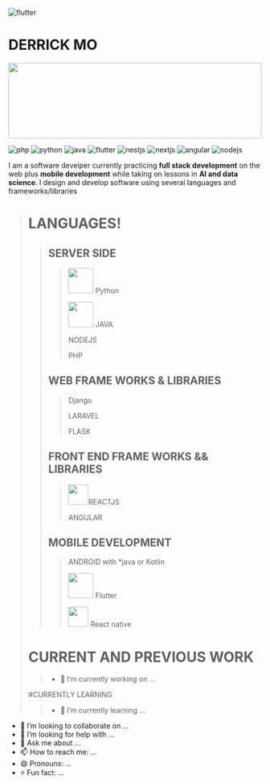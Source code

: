 ![flutter](https://user-images.githubusercontent.com/37067073/219215238-3da5701d-c7b9-4a14-9c1d-1cf74c6735e0.png)

# DERRICK MO

<img width="100%" height="150px" src="https://user-images.githubusercontent.com/37067073/219195487-ad6b615c-a760-4940-bb22-b16e5b786e4a.jpg" />

![php](https://user-images.githubusercontent.com/37067073/219161549-06f81e3d-6d15-40c4-b2f8-85f027e204e2.png)
![python](https://user-images.githubusercontent.com/37067073/219161558-130962cc-acaf-4798-bedb-bd0cc4dc9b65.jpeg)
![java](https://user-images.githubusercontent.com/37067073/219161566-7a903e58-cc4d-4abc-9669-319caee776b7.png)
![flutter](https://user-images.githubusercontent.com/37067073/219161574-028fecde-ef07-4dbc-aafa-64cd0debb0eb.jpeg)
![nestjs](https://user-images.githubusercontent.com/37067073/219212705-a103b4ba-6a9c-4d24-bddd-d0dc04d98332.png)
![nextjs](https://user-images.githubusercontent.com/37067073/219212730-18b22dfc-2b72-4b59-973e-1b0d9ade3d46.png)
![angular](https://user-images.githubusercontent.com/37067073/219212741-19b8b7d3-2e91-4369-a427-603ce4f24adc.png)
![nodejs](https://user-images.githubusercontent.com/37067073/219212747-9046e97a-9bdc-405e-9a9d-8de686b60faf.png)
           
I am a software develper currently practicing **full stack development** on the web plus **mobile development** while taking on lessons in **AI and data science**.
I design and develop software using several languages and frameworks/libraries

> # LANGUAGES!
> 
>> ## SERVER SIDE
>> 
>>> <img height="50" width="50" src="https://user-images.githubusercontent.com/37067073/219161558-130962cc-acaf-4798-bedb-bd0cc4dc9b65.jpeg" /> Python
>>> 
>>> <img width="50" height="50" src="https://user-images.githubusercontent.com/37067073/219161566-7a903e58-cc4d-4abc-9669-319caee776b7.png" /> JAVA
>>> 
>>> NODEJS
>>> 
>>> PHP
>>
>> ## WEB FRAME WORKS & LIBRARIES
>> 
>>> Django
>>> 
>>> LARAVEL
>>> 
>>> FLASK
>>
>> ## FRONT END FRAME WORKS && LIBRARIES
>>> <img width="40" height="40" src="https://user-images.githubusercontent.com/37067073/219161527-c73e804e-5d61-441a-866e-07bb58789b15.png" />REACTJS
>>> 
>>> ANGULAR
>>
>> ## MOBILE DEVELOPMENT
>> 
>>> ANDROID with *java or Kotlin
>>> 
>>> <img width="50" height="50" src="https://user-images.githubusercontent.com/37067073/219161574-028fecde-ef07-4dbc-aafa-64cd0debb0eb.jpeg" /> Flutter
>>>
>>> <img width="40" height="40" src="https://user-images.githubusercontent.com/37067073/219161527-c73e804e-5d61-441a-866e-07bb58789b15.png" /> React native
> # CURRENT AND PREVIOUS WORK
> 
>> - 🔭 I’m currently working on ...
>
> #CURRENTLY LEARNING
> 
>> - 🌱 I’m currently learning ...
- 👯 I’m looking to collaborate on ...
- 🤔 I’m looking for help with ...
- 💬 Ask me about ...
- 📫 How to reach me: ...
- 😄 Pronouns: ...
- ⚡ Fun fact: ...
